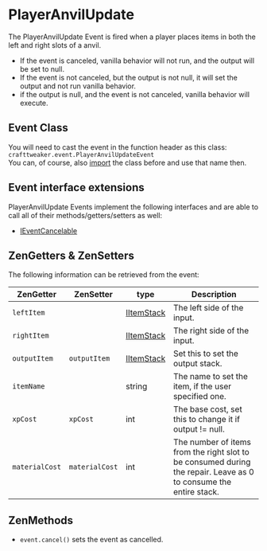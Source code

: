 # PlayerAnvilUpdate

The PlayerAnvilUpdate Event is fired when a player places items in both the left and right slots of a anvil.
 * If the event is canceled, vanilla behavior will not run, and the output will be set to null.
 * If the event is not canceled, but the output is not null, it will set the output and not run vanilla behavior.
 * if the output is null, and the event is not canceled, vanilla behavior will execute.

## Event Class
You will need to cast the event in the function header as this class:  
`crafttweaker.event.PlayerAnvilUpdateEvent`  
You can, of course, also [import](/AdvancedFunctions/Import/) the class before and use that name then.

## Event interface extensions
PlayerAnvilUpdate Events implement the following interfaces and are able to call all of their methods/getters/setters as well:

- [IEventCancelable](/Vanilla/Events/Events/IEventCancelable/)


## ZenGetters & ZenSetters
The following information can be retrieved from the event:

| ZenGetter      | ZenSetter      | type                                     | Description                                                                                                       |
| -------------- | -------------- | ---------------------------------------- | ----------------------------------------------------------------------------------------------------------------- |
| `leftItem`     |                | [IItemStack](/Vanilla/Items/IItemStack/) | The left side of the input.                                                                                       |
| `rightItem`    |                | [IItemStack](/Vanilla/Items/IItemStack/) | The right side of the input.                                                                                      |
| `outputItem`   | `outputItem`   | [IItemStack](/Vanilla/Items/IItemStack/) | Set this to set the output stack.                                                                                 |
| `itemName`     |                | string                                   | The name to set the item, if the user specified one.                                                              |
| `xpCost`       | `xpCost`       | int                                      | The base cost, set this to change it if output != null.                                                           |
| `materialCost` | `materialCost` | int                                      | The number of items from the right slot to be consumed during the repair. Leave as 0 to consume the entire stack. |

## ZenMethods

- `event.cancel()` sets the event as cancelled.
